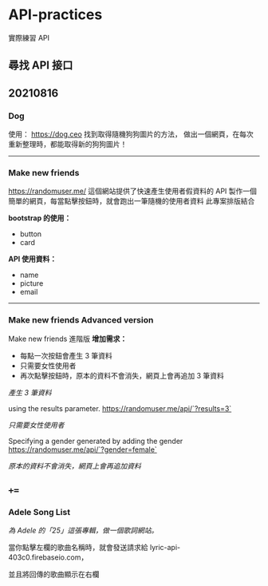 # API-practices

實際練習 API

## 尋找 API 接口

## 20210816

### Dog

使用： https://dog.ceo 找到取得隨機狗狗圖片的方法，
做出一個網頁，在每次重新整理時，都能取得新的狗狗圖片！

---

### Make new friends

https://randomuser.me/ 這個網站提供了快速產生使用者假資料的 API
製作一個簡單的網頁，每當點擊按鈕時，就會跑出一筆隨機的使用者資料
此專案排版結合

**bootstrap 的使用：**

- button
- card

**API 使用資料：**

- name
- picture
- email

---

### Make new friends Advanced version

Make new friends 進階版
**增加需求：**

- 每點一次按鈕會產生 3 筆資料
- 只需要女性使用者
- 再次點擊按鈕時，原本的資料不會消失，網頁上會再追加 3 筆資料

_產生 3 筆資料_

using the results parameter.
https://randomuser.me/api/`?results=3`

_只需要女性使用者_

Specifying a gender
generated by adding the gender
https://randomuser.me/api/`?gender=female`

_原本的資料不會消失，網頁上會再追加資料_

## `+=`

### Adele Song List

_為 Adele 的「25」這張專輯，做一個歌詞網站。_

當你點擊左欄的歌曲名稱時，就會發送請求給 lyric-api-403c0.firebaseio.com，

並且將回傳的歌曲顯示在右欄
